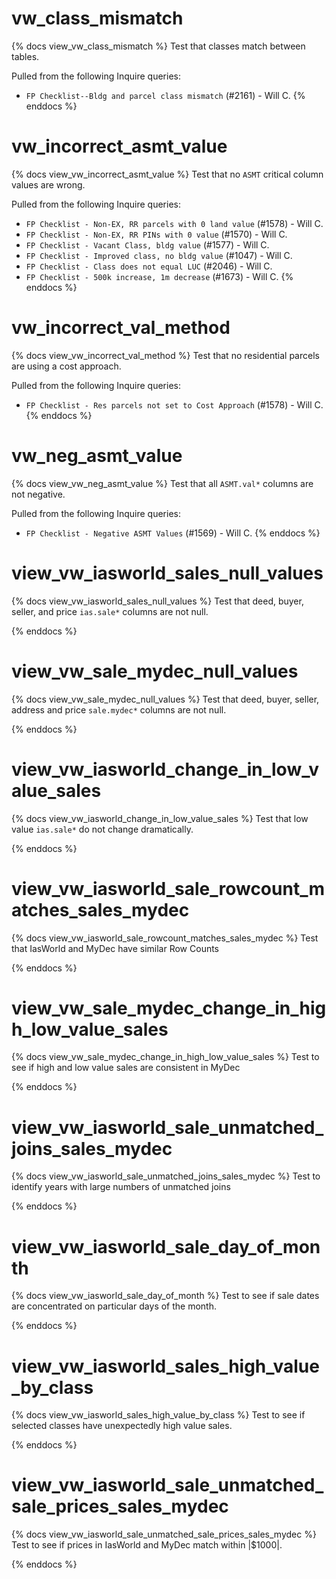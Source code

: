 # vw_class_mismatch

{% docs view_vw_class_mismatch %}
Test that classes match between tables.

Pulled from the following Inquire queries:

- `FP Checklist--Bldg and parcel class mismatch` (#2161) - Will C.
{% enddocs %}

# vw_incorrect_asmt_value

{% docs view_vw_incorrect_asmt_value %}
Test that no `ASMT` critical column values are wrong.

Pulled from the following Inquire queries:

- `FP Checklist - Non-EX, RR parcels with 0 land value` (#1578) - Will C.
- `FP Checklist - Non-EX, RR PINs with 0 value` (#1570) - Will C.
- `FP Checklist - Vacant Class, bldg value` (#1577) - Will C.
- `FP Checklist - Improved class, no bldg value` (#1047) - Will C.
- `FP Checklist - Class does not equal LUC` (#2046) - Will C.
- `FP Checklist - 500k increase, 1m decrease` (#1673) - Will C.
{% enddocs %}

# vw_incorrect_val_method

{% docs view_vw_incorrect_val_method %}
Test that no residential parcels are using a cost approach.

Pulled from the following Inquire queries:

- `FP Checklist - Res parcels not set to Cost Approach` (#1578) - Will C.
{% enddocs %}

# vw_neg_asmt_value

{% docs view_vw_neg_asmt_value %}
Test that all `ASMT.val*` columns are not negative.

Pulled from the following Inquire queries:

- `FP Checklist - Negative ASMT Values` (#1569) - Will C.
{% enddocs %}

# view_vw_iasworld_sales_null_values

{% docs view_vw_iasworld_sales_null_values %}
Test that deed, buyer, seller, and price `ias.sale*` columns are not null.

{% enddocs %}

# view_vw_sale_mydec_null_values

{% docs view_vw_sale_mydec_null_values %}
Test that deed, buyer, seller, address and price `sale.mydec*` columns are not null.

{% enddocs %}

# view_vw_iasworld_change_in_low_value_sales

{% docs view_vw_iasworld_change_in_low_value_sales %}
Test that low value `ias.sale*` do not change dramatically.

{% enddocs %}

# view_vw_iasworld_sale_rowcount_matches_sales_mydec

{% docs view_vw_iasworld_sale_rowcount_matches_sales_mydec %}
Test that IasWorld and MyDec have similar Row Counts

{% enddocs %}

# view_vw_sale_mydec_change_in_high_low_value_sales

{% docs view_vw_sale_mydec_change_in_high_low_value_sales %}
Test to see if high and low value sales are consistent in MyDec

{% enddocs %}

# view_vw_iasworld_sale_unmatched_joins_sales_mydec

{% docs view_vw_iasworld_sale_unmatched_joins_sales_mydec %}
Test to identify years with large numbers of unmatched joins

{% enddocs %}

# view_vw_iasworld_sale_day_of_month

{% docs view_vw_iasworld_sale_day_of_month %}
Test to see if sale dates are concentrated on particular days of the month.

{% enddocs %}

# view_vw_iasworld_sales_high_value_by_class

{% docs view_vw_iasworld_sales_high_value_by_class %}
Test to see if selected classes have unexpectedly high value sales.

{% enddocs %}

# view_vw_iasworld_sale_unmatched_sale_prices_sales_mydec

{% docs view_vw_iasworld_sale_unmatched_sale_prices_sales_mydec %}
Test to see if prices in IasWorld and MyDec match within |$1000|.

{% enddocs %}




